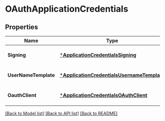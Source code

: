 # OAuthApplicationCredentials

## Properties
Name | Type | Description | Notes
------------ | ------------- | ------------- | -------------
**Signing** | [***ApplicationCredentialsSigning**](ApplicationCredentialsSigning.md) |  | [optional] [default to null]
**UserNameTemplate** | [***ApplicationCredentialsUsernameTemplate**](ApplicationCredentialsUsernameTemplate.md) |  | [optional] [default to null]
**OauthClient** | [***ApplicationCredentialsOAuthClient**](ApplicationCredentialsOAuthClient.md) |  | [optional] [default to null]

[[Back to Model list]](../README.md#documentation-for-models) [[Back to API list]](../README.md#documentation-for-api-endpoints) [[Back to README]](../README.md)

